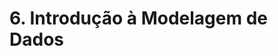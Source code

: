 # 6. Introdução à Modelagem de Dados

<!--
## 1. Definição de Dados

Dados são valores, observações ou resultados de medição armazenados em um sistema ou base de dados.
Eles podem ser estruturados, como os dados armazenados em tabelas de banco de dados relacional, ou não estruturados, como texto não formatado, imagens ou áudio.
Quando transformados ou processados os dados se tornam informações que suportam a tomada de decisões.
Dados podem representar qualquer tipo de informação, como texto, números, imagens, som, vídeo, entre outros.
Dados são usados para descrever eventos, tendências, relações e outras características de interesse.
Eles são coletados, armazenados e processados para fornecer informações úteis para a tomada de decisão, a pesquisa e outros fins.
Esses dados precisam ser modelados para que possamos armazená-los e processá-los de forma eficiente.

## 2. O que é Modelagem de Dados?

Modelagem de dados é o processo de projetar e criar modelos ou estruturas lógicas que representam como os dados são armazenados, relacionados e usados.
Isso inclui a definição de tabelas, campos e relacionamentos em um banco de dados, bem como a criação de diagramas e especificações que descrevem como os dados serão usados em aplicativos e sistemas.
A modelagem de dados é uma etapa importante na construção de sistemas de informação eficientes e confiáveis.

## 3. Modelagem Relacional x Dimensional x Modelagem de Data Lakes

    - Modelagem Relacional é uma abordagem para projetar bancos de dados que se baseia nas relações entre as entidades, com tabelas e campos.
     Isso envolve a criação de tabelas que representam entidades, como clientes ou pedidos, e definição de relações entre essas tabelas, como "um cliente pode fazer vários pedidos".
     A modelagem relacional é amplamente utilizada em sistemas de gerenciamento de banco de dados relacional (SGBDs. e é uma abordagem estruturada e estável para armazenar e gerenciar dados em sistemas transacionais.

    - Modelagem Dimensional é uma técnica de modelagem de dados utilizada principalmente em sistemas de Business Intelligence (BI. e Data Warehousing(DW.. Ela consiste em modelar os dados de forma a facilitar a análise de dados multidimensionais.
     Os modelos dimensionais são construídos a partir de fatos (tabelas de medidas. e dimensões (tabelas de contexto., onde os fatos são medidas quantitativas, como vendas, e as dimensões são os contextos dessas medidas, como data, local, produto, entre outros. Essas dimensões são divididas em hierarquias, o que permite uma análise detalhada dos dados.
     A modelagem dimensional é muito utilizada em sistemas de BI e DW pois permite uma fácil agregação e análise dos dados, além de ser escalável e performático.
     Além disso, ela permite a criação de dashboards e relatórios para acompanhamento de indicadores de desempenho, e facilita a análise de dos históricos e a previsão de tendências futuras.
     A Modelagem Dimensional é de fato Modelagem Relacional, mas com foco na agregação dos dados e análise e algumas pequenas diferenças.

    Modelagem de Data Lakes, por outro lado, é uma abordagem para projetar sistemas de armazenamento de dados que são voltados para a análise de grandes volumes de dados não estruturados.
     Um DL é uma grande coleção de dados brutos, normalmente armazenada em sistemas de arquivos distribuídos, como o HDFS, que podem ser facilmente acessados e processados por ferramentas de análise de Big Data.
     A Modelagem de Data Lakes é menos estruturada e mais flexível do que a Modelagem Relacional e é projetada para lidar com grandes volumes de dados e permitir análises exploratórias dos dados.
     Com Data Lakes estamos preocupados primeiro em armazenar os dados no formato bruto, mas em algum momento os dados terão que ser organizados e estruturados e podem ser modelados e carregados em um DW, por exemplo.

## 4. O que é Esquema em Modelagem de Dados?

O esquema de dados é a estrutura lógica que descreve como os dados estão organizados e relacionados em um banco de dados.
Ele define as tabelas, campos e relacionamentos entre as tabelas, além de outras restrições e propriedades dos dados.
Em um banco transacional ou em um DW, o esquema é mandatório e deve ser definido antes da carga de dados.
Um mesmo SGBD pode ter diversos bancos de dados e cada banco de dados pode ter diversos esquemas (schemas).
No Data Lake normalmente não temos esquema pré-definido, mas alguma organização será requerida para o armazenamento.

## 5. O que são Constraints?

Constraints, ou restrições, são regras ou limitações que são aplicadas aos dados em um banco de dados para garantir a integridade dos dados. Essas restrições podem incluir regras de validação, como verificar se um valor é numérico ou se uma data está no formato correto, ou regras de integridade referencial, que garantem que os dados em diferentes tabelas sejam consistentes entre si.
    Alguns exemplos de constraints são: NOT NULL, UNIQUE, PRIMARY KEY, FOREIGN KEY, CHECK e DEFAULT.

## 6. Modelagem de Dados - Modelo conceitual

O Modelo Conceitual é uma das três camadas de modelagem de dados, juntamente com o modelo lógico e o modelo físico. É a camada mais abstrata da modelagem de dados e é projetado para representar os dados de uma organização de forma independente de qualquer sistema ou tecnologia específica.
O modelo Conceitual é projetado para capturar a estrutura de negócio dos dados, incluindo entidades, atributos e relacionamentos, e é usado para comunicar a estrutura de dados para os stakeholders de negócios.
Esse modelo é geralmente desenvolvido usando notações gráficas, como diagramas de entidade-relacionamento (ER), e é usado como base para a criação dos modelos lógico e físico.
O Modelo Conceitual é a primeira etapa de modelagem de dados e é importante para garantir que os dados sejam projetados de forma consistente e coerente com as necessidades de negócio da empresa. Embora às vezes seja negligenciado, esse modelo é fundamental para a compreensão sobre os dados.

## 7. Modelagem de Dados - Modelo Lógico

O Modelo Lógico é uma das três camadas de modelagem de dados, juntamente com o modelo conceitual e o modelo físico.
Ele é a representação lógica dos dados, independente da plataforma ou tecnologia de banco de dados específica que será usada na implementação física.
O modelo lógico é a representação dos dados como tabelas, campos e relacionamentos, e é usado para descrever a estrutura lógica dos dados.
Esse modelo é projetado para capturar a estrutura de negócio nos dados, incluindo entidades, atributos e relacionamentos, mas é adaptado para se adequar às necessidades de implementação do banco de dados, independente da tecnologia usada. Ele é geralmente desenvolvido usando notações gráficas, como diagramas de entidade-relacionamento (ER), e é usado como base para a criação do modelo físico.
O Modelo Lógico permite identificar eventuais problemas que poderão ocorrer na implementação física.

## 8. Modelagem de Dados - Modelo Físico

O Modelo Físico é a última camada de modelagem de dados. Ela é a representação física dos dados, incluindo a estrutura de armazenamento e as configurações de banco de dados específicas.
Ele descreve como os dados serão armazenados e como eles serão acessados em um sistema de gerenciamento de banco de dados específico.
O Modelo Físico deve conter todas as definições de constraints, índices e particionamento dos dados.
O Modelo Físico inclui detalhes como o nome das tabelas e campos, tipo de dados, tamanho, índices, chaves estrangeiras e outras configurações de banco de dados específicas.
Esse modelo normalmente é uma extensão do modelo lógico contendo os detalhes de implementação em um SGBD específico. Diversas ferramentas de modelagem permitem converter um modelo lógico para um modelo físico de acordo com o SGBD escolhido.
Ele é a etapa final da modelagem de dados e é importante para garantir a eficiência, desempenho e escalabilidade do banco de dados.

## 9. [PDF] Definindo a Granularidade do Modelo de Dados

    Granularidade é o nível de detalhe ou precisão com que os dados são representados em um modelo de dados.
    A  granularidade  dos  dados  pode  ser  alta,  quando  os  dados  são  divididos  em  muitas entidades e atributos pequenos, ou baixa, quando os dados são agregados em poucas entidades e atributos maiores.A granularidade é uma característica importante a ser considerada na modelagem de dados, pois afeta a capacidade de armazenar, recuperar e analisar dados.
    Uma granularidade alta permite uma maior flexibilidade e precisão na análise dos dados, mas pode exigir mais armazenamento e processamento. Por outro lado, uma granularidade baixa pode resultar em dados agregados e menos precisos, mas pode ser mais fácil de armazenar e processar. Portanto, é importante equilibrar a granularidade dos dados com as necessidades de negócio e técnicas para garantir uma boa modelagem de dados.
    Por exemplo: Considerando um DW, os relatórios devem permitir análise de vendas por dia ou por hora? A resposta a essa pergunta ajuda a definir o nível de granularidade necessário na modelagem.

## 10. [PDF] O que são Formas Normais?

As Formas Normais são um conjunto de regras e princípios que foram desenvolvidos para garantir a integridade dos dados e a eficiência do banco de dados. Elas são usadas na modelagem relacional para garantir que as tabelas e relacionamentos estejam corretamente projetados e para evitar problemas como a redundância de dados e a inconsistência. Existem várias formas normais, cada uma com seus próprios critérios e requisitos.

## 11. [PDF] Principais Formas Normais

As principais formas normais são:
    1ª Forma Normal (1NF): Todos os valores em uma tabela devem ser atômicos, ou seja, indivisíveis.
    2ª  Forma  Normal  (2NF):  Todos  os  atributos  não  chave  devem  ser  dependentes funcionalmente da chave primária.
    3ª Forma Normal (3NF): Não deve haver dependência transitiva de não chave para chave.
    4ª Forma Normal (4NF): Não deve haver relacionamentos multivalorados.
    5ª Forma Normal (5NF): Não deve haver relacionamentos com atributos dependentes.
Cada  forma  normal  é  uma  etapa  para  se  chegar  a  uma  tabela  estruturada  e  sem redundância e cada uma dessas formas normais é uma pré-condição para a seguinte, e aplicando-as em ordem, garante-se uma melhor estruturação do banco de dados.
A normalização (aplicação das formas normais) é feita ao final do processo de modelagem para ajustar o modelo e prepará-lo para o banco de dados.Vale ressaltar  que  a  normalização é  aplicada  em  modelos  de  bancos  de  dados transacionais.  Em  bancos  de  dados  multidimensionais,  como  o  DW, aplicamos  a desnormalização, pois os dados devem ser agregados para facilitar as análises.

## 12. [PDF] Projeto de Índices em Modelagem de Dados

Em  bancos  de  dados,  os  índices  são  estruturas  de  dados  que  permitem  acessar rapidamente  os  registros  em  uma  tabela.  Eles  funcionam  como  um  "mapa"  para  os  dados, permitindo que as consultas sejam executadas mais rapidamente, especialmente em tabelas grandes. Existem vários tipos diferentes de índices.O  projeto  de  índices  é  uma  parte  importante  da  modelagem  de  dados,  pois  afeta significativamente  o  desempenho  das  consultas.  
Para  definir  o  projeto  de  índices,  é recomendado seguir as seguintes etapas:
    - Identificar quais  colunas  são  frequentemente  usadas  em  consultas  de  seleção  e ordenação, pois essas colunas podem se beneficiar de um índice.- Escolher o tipo de índice adequado para o tipo de dados. Por exemplo, se a coluna contém dados numéricos, um índice numérico pode ser mais eficiente do que um índice de texto.
    - Criar índices  somente  em  tabelas  grandes,  pois  tabelas  pequenas  podem  ser facilmente lidas sem um índice.
    - Escolher a ordem das colunas no índice com base na frequência de uso. As colunas mais frequentemente usadas devem vir primeiro.
    - Avaliar a necessidade de índices compostos, que podem ser usados para melhorar o desempenho de consultas que usam várias colunas de busca.
    - Monitorar e otimizar o desempenho dos índices e otimizá-los regularmente. Isso inclui verificar a fragmentação do índice e reconstruí-lo se necessário.
    - Considerar o uso de índices não convencionais pois alguns bancos de dados oferecem tipos de índices não convencionais, como índices espaciais, índices full-text, entre outros. Esses tipos de índice podem ser úteis dependendo do tipo de dados e da natureza das consultas.
Lembre-se de que, embora os índices possam melhorar significativamente o desempenho das  consultas,  eles  também  podem  afetar  negativamente  o  desempenho  das  operações  de inserção,  atualização  e  exclusão,  portanto,  é  importante  equilibrar  as  necessidades  de desempenho de consulta e operação do banco de dados

## 13. [PDF] A importância do Particionamento em Modelagem de Dados

O particionamento é a técnica de dividir grandes tabelas ou índices em partes menores chamadas  partições.  Isso  é  importante  na  modelagem  de  dados  porque  permite  gerenciar grandes volumes de dados de forma mais eficiente e escalável.Algumas das vantagens do particionamento são:
    - Melhora o desempenho das consultas: Ao particionar grandes tabelas, as consultas podem  ser  direcionadas  para  uma  partição  específica,  o  que  pode  aumentar significativamente a velocidade de recuperação dos dados.
    - Facilita a manutenção e backup dos dados: As partições podem ser gerenciadas de forma independente, o que permite fazer backup, recuperação ou migração de uma partição sem afetar o restante dos dados.
    - Melhora a escalabilidade: Particionar as tabelas permite distribuir os dados em vários dispositivos  ou  servidores,  o  que  aumenta  a  capacidade  de  armazenamento  e  a capacidade de processamento.
Além disso, o particionamento também pode ser usado para organizar os dados por data, geolocalização, ou outras características, tornando mais fácil e rápido para os usuários encontrar e analisar os dados relevantes para as análises.

## 14. [PDF] O Engenheiro de Dados deve ser Responsável pela modelagem de dados?

O Engenheiro de Dados é responsável por construir e manter sistemas de gerenciamento de dados. Isso inclui a modelagem de dados. Ele  é  responsável  por  projetar  a  estrutura  de  dados,  incluindo  entidades,  atributos  e relacionamentos, e garantir que os dados sejam armazenados de forma consistente e coerente com as necessidades de negócios.
Além da modelagem de dados, o Engenheiro de Dados também é responsável por outras tarefas relacionadas a dados, como:
    - Garantir a qualidade dos dados, limpando, transformando e validando os dados antes de serem armazenados.
    - Otimizar o desempenho dos bancos de dados, incluindo o particionamento de tabelas e o projeto de índices.
    - Garantir  a  segurança  dos  dados,  incluindo  a criptografia  de  dados  sensíveis  e  a implementação de medidas de segurança.
    - Monitorar  e  gerenciar  os  sistemas  de  gerenciamento e  pipelines de  dados  para garantir a disponibilidade e desempenho.
Em  resumo,  o  Engenheiro  de  Dados  é  responsável  por  garantir que  os  dados  sejam armazenados de forma eficiente e estruturada,e que estejam disponíveis para análise e uso em toda a organização

## 15. [PDF] Qual o papel do Arquiteto de Dados na modelagem de dados?

O  Arquiteto  de  Dados  é  responsável  por  projetar e  garantir  a integridade,  qualidade  e segurança dos dados em uma organização. Ele é o responsável por garantir que os dados sejam coletados, armazenados, processados e exibidos de maneira consistente e eficiente.
O  Arquiteto  de  Dados  é  responsável  por  definir  a  estratégia  de  dados  da  empresa, incluindo a modelagem de dados, e garantir que a estratégia seja implementada e mantida. Ele trabalha  em  estreita  colaboração  com  outros  profissionais  de  dados,  como  Engenheiros  de Dados,  Cientistas  de Dados  e  Analistas  de Dados, para  garantir  que  os  dados  sejam  coletados, processados e armazenados a fim de gerar valor para a empresa.
Na modelagem de dados, o Arquiteto de Dados é responsável por projetar a estrutura de dados,  incluindo  entidades,  atributos  e  relacionamentos,  e  garantir  que  os  dados  estejam  de acordo com as necessidades das áreas de negócio.O Arquiteto de Dados planeja e projeta. O Engenheiro de Dados executa e mantém

## [16. Quiz](link)
